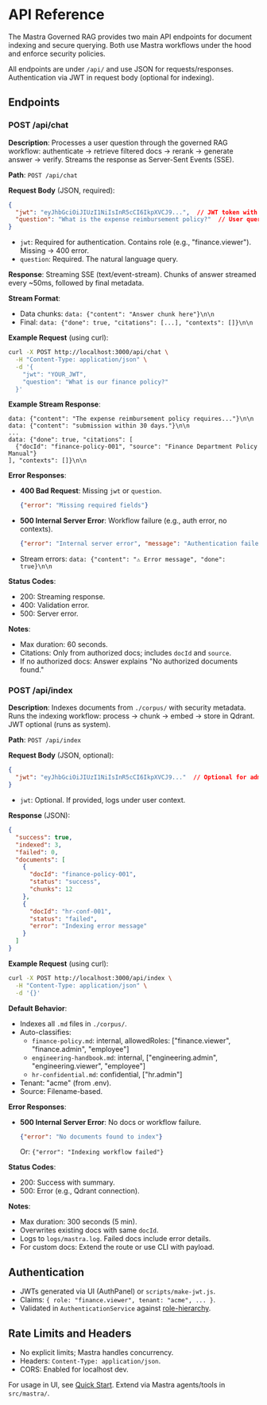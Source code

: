# API Reference

The Mastra Governed RAG provides two main API endpoints for document indexing and secure querying. Both use Mastra workflows under the hood and enforce security policies.

All endpoints are under `/api/` and use JSON for requests/responses. Authentication via JWT in request body (optional for indexing).

## Endpoints

### POST /api/chat

**Description**: Processes a user question through the governed RAG workflow: authenticate → retrieve filtered docs → rerank → generate answer → verify. Streams the response as Server-Sent Events (SSE).

**Path**: `POST /api/chat`

**Request Body** (JSON, required):
```json
{
  "jwt": "eyJhbGciOiJIUzI1NiIsInR5cCI6IkpXVCJ9...",  // JWT token with role claims
  "question": "What is the expense reimbursement policy?"  // User query
}
```

- `jwt`: Required for authentication. Contains role (e.g., "finance.viewer"). Missing → 400 error.
- `question`: Required. The natural language query.

**Response**: Streaming SSE (text/event-stream). Chunks of answer streamed every ~50ms, followed by final metadata.

**Stream Format**:
- Data chunks: `data: {"content": "Answer chunk here"}\n\n`
- Final: `data: {"done": true, "citations": [...], "contexts": []}\n\n`

**Example Request** (using curl):
```bash
curl -X POST http://localhost:3000/api/chat \
  -H "Content-Type: application/json" \
  -d '{
    "jwt": "YOUR_JWT",
    "question": "What is our finance policy?"
  }'
```

**Example Stream Response**:
```
data: {"content": "The expense reimbursement policy requires..."}\n\n
data: {"content": "submission within 30 days."}\n\n
...
data: {"done": true, "citations": [
  {"docId": "finance-policy-001", "source": "Finance Department Policy Manual"}
], "contexts": []}\n\n
```

**Error Responses**:
- **400 Bad Request**: Missing `jwt` or `question`.
  ```json
  {"error": "Missing required fields"}
  ```
- **500 Internal Server Error**: Workflow failure (e.g., auth error, no contexts).
  ```json
  {"error": "Internal server error", "message": "Authentication failed"}
  ```
- Stream errors: `data: {"content": "⚠️ Error message", "done": true}\n\n`

**Status Codes**:
- 200: Streaming response.
- 400: Validation error.
- 500: Server error.

**Notes**:
- Max duration: 60 seconds.
- Citations: Only from authorized docs; includes `docId` and `source`.
- If no authorized docs: Answer explains "No authorized documents found."

### POST /api/index

**Description**: Indexes documents from `./corpus/` with security metadata. Runs the indexing workflow: process → chunk → embed → store in Qdrant. JWT optional (runs as system).

**Path**: `POST /api/index`

**Request Body** (JSON, optional):
```json
{
  "jwt": "eyJhbGciOiJIUzI1NiIsInR5cCI6IkpXVCJ9..."  // Optional for admin users
}
```

- `jwt`: Optional. If provided, logs under user context.

**Response** (JSON):
```json
{
  "success": true,
  "indexed": 3,
  "failed": 0,
  "documents": [
    {
      "docId": "finance-policy-001",
      "status": "success",
      "chunks": 12
    },
    {
      "docId": "hr-conf-001",
      "status": "failed",
      "error": "Indexing error message"
    }
  ]
}
```

**Example Request** (using curl):
```bash
curl -X POST http://localhost:3000/api/index \
  -H "Content-Type: application/json" \
  -d '{}'
```

**Default Behavior**:
- Indexes all `.md` files in `./corpus/`.
- Auto-classifies:
  - `finance-policy.md`: internal, allowedRoles: ["finance.viewer", "finance.admin", "employee"]
  - `engineering-handbook.md`: internal, ["engineering.admin", "engineering.viewer", "employee"]
  - `hr-confidential.md`: confidential, ["hr.admin"]
- Tenant: "acme" (from .env).
- Source: Filename-based.

**Error Responses**:
- **500 Internal Server Error**: No docs or workflow failure.
  ```json
  {"error": "No documents found to index"}
  ```
  Or: `{"error": "Indexing workflow failed"}`

**Status Codes**:
- 200: Success with summary.
- 500: Error (e.g., Qdrant connection).

**Notes**:
- Max duration: 300 seconds (5 min).
- Overwrites existing docs with same `docId`.
- Logs to `logs/mastra.log`. Failed docs include error details.
- For custom docs: Extend the route or use CLI with payload.

## Authentication

- JWTs generated via UI (AuthPanel) or `scripts/make-jwt.js`.
- Claims: `{ role: "finance.viewer", tenant: "acme", ... }`.
- Validated in `AuthenticationService` against [role-hierarchy](../src/mastra/config/role-hierarchy.ts).

## Rate Limits and Headers

- No explicit limits; Mastra handles concurrency.
- Headers: `Content-Type: application/json`.
- CORS: Enabled for localhost dev.

For usage in UI, see [Quick Start](./quick-start.md). Extend via Mastra agents/tools in `src/mastra/`.